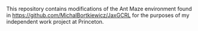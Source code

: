 This repository contains modifications of the Ant Maze environment found in https://github.com/MichalBortkiewicz/JaxGCRL for the purposes of my independent work project at Princeton. 
